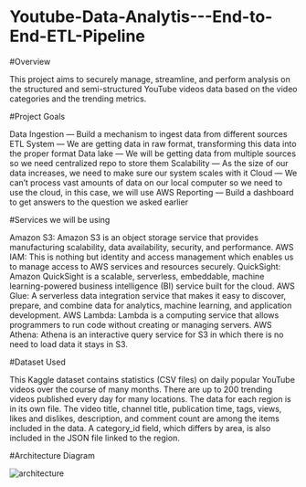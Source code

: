 # Youtube-Data-Analytis---End-to-End-ETL-Pipeline

#Overview

This project aims to securely manage, streamline, and perform analysis on the structured and semi-structured YouTube videos data based on the video categories and the trending metrics.

#Project Goals

Data Ingestion — Build a mechanism to ingest data from different sources
ETL System — We are getting data in raw format, transforming this data into the proper format
Data lake — We will be getting data from multiple sources so we need centralized repo to store them
Scalability — As the size of our data increases, we need to make sure our system scales with it
Cloud — We can’t process vast amounts of data on our local computer so we need to use the cloud, in this case, we will use AWS
Reporting — Build a dashboard to get answers to the question we asked earlier

#Services we will be using

Amazon S3: Amazon S3 is an object storage service that provides manufacturing scalability, data availability, security, and performance.
AWS IAM: This is nothing but identity and access management which enables us to manage access to AWS services and resources securely.
QuickSight: Amazon QuickSight is a scalable, serverless, embeddable, machine learning-powered business intelligence (BI) service built for the cloud.
AWS Glue: A serverless data integration service that makes it easy to discover, prepare, and combine data for analytics, machine learning, and application development.
AWS Lambda: Lambda is a computing service that allows programmers to run code without creating or managing servers.
AWS Athena: Athena is an interactive query service for S3 in which there is no need to load data it stays in S3.

#Dataset Used

This Kaggle dataset contains statistics (CSV files) on daily popular YouTube videos over the course of many months. There are up to 200 trending videos published every day for many locations. The data for each region is in its own file. The video title, channel title, publication time, tags, views, likes and dislikes, description, and comment count are among the items included in the data. A category_id field, which differs by area, is also included in the JSON file linked to the region.

#Architecture Diagram

![architecture](https://github.com/VedantBopardikar/Youtube-Data-Analysis---End-to-End-ETL-Pipeline/assets/113256508/47d98bd9-3068-4d4f-b5ad-52b727f072f2)
